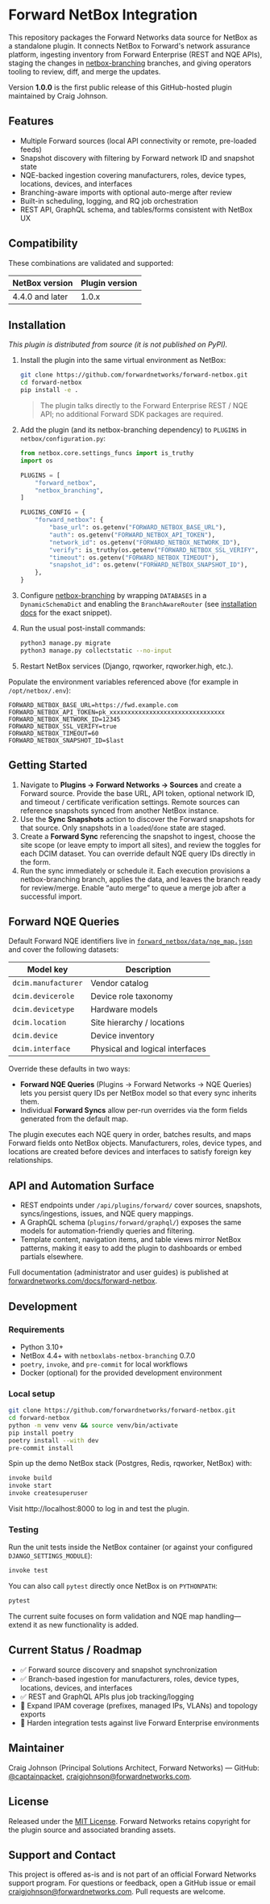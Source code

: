 # Forward NetBox Integration

This repository packages the Forward Networks data source for NetBox as a
standalone plugin. It connects NetBox to Forward's network assurance platform,
ingesting inventory from Forward Enterprise (REST and NQE APIs), staging the
changes in [netbox-branching](https://docs.netboxlabs.com/netbox-extensions/branching/)
branches, and giving operators tooling to review, diff, and merge the updates.

Version **1.0.0** is the first public release of this GitHub-hosted plugin
maintained by Craig Johnson.

## Features

- Multiple Forward sources (local API connectivity or remote, pre-loaded feeds)
- Snapshot discovery with filtering by Forward network ID and snapshot state
- NQE-backed ingestion covering manufacturers, roles, device types, locations,
  devices, and interfaces
- Branching-aware imports with optional auto-merge after review
- Built-in scheduling, logging, and RQ job orchestration
- REST API, GraphQL schema, and tables/forms consistent with NetBox UX

## Compatibility

These combinations are validated and supported:

| NetBox version  | Plugin version |
|-----------------|----------------|
| 4.4.0 and later | 1.0.x          |

## Installation

_This plugin is distributed from source (it is not published on PyPI)._ 

1. Install the plugin into the same virtual environment as NetBox:

   ```bash
   git clone https://github.com/forwardnetworks/forward-netbox.git
   cd forward-netbox
   pip install -e .
   ```

   > The plugin talks directly to the Forward Enterprise REST / NQE API; no
   > additional Forward SDK packages are required.

2. Add the plugin (and its netbox-branching dependency) to `PLUGINS` in
   `netbox/configuration.py`:

   ```python
   from netbox.core.settings_funcs import is_truthy
   import os

   PLUGINS = [
       "forward_netbox",
       "netbox_branching",
   ]

   PLUGINS_CONFIG = {
       "forward_netbox": {
           "base_url": os.getenv("FORWARD_NETBOX_BASE_URL"),
           "auth": os.getenv("FORWARD_NETBOX_API_TOKEN"),
           "network_id": os.getenv("FORWARD_NETBOX_NETWORK_ID"),
           "verify": is_truthy(os.getenv("FORWARD_NETBOX_SSL_VERIFY", "true")),
           "timeout": os.getenv("FORWARD_NETBOX_TIMEOUT"),
           "snapshot_id": os.getenv("FORWARD_NETBOX_SNAPSHOT_ID"),
       },
   }
   ```

3. Configure [netbox-branching](https://docs.netboxlabs.com/netbox-extensions/branching/)
   by wrapping `DATABASES` in a `DynamicSchemaDict` and enabling the
   `BranchAwareRouter` (see
   [installation docs](docs/01_User_Guide/installation.md#24-configure-database-router-to-support-branching)
   for the exact snippet).

4. Run the usual post-install commands:

   ```bash
   python3 manage.py migrate
   python3 manage.py collectstatic --no-input
   ```

5. Restart NetBox services (Django, rqworker, rqworker.high, etc.).

Populate the environment variables referenced above (for example in
`/opt/netbox/.env`):

```dotenv
FORWARD_NETBOX_BASE_URL=https://fwd.example.com
FORWARD_NETBOX_API_TOKEN=pk_xxxxxxxxxxxxxxxxxxxxxxxxxxxxxxxx
FORWARD_NETBOX_NETWORK_ID=12345
FORWARD_NETBOX_SSL_VERIFY=true
FORWARD_NETBOX_TIMEOUT=60
FORWARD_NETBOX_SNAPSHOT_ID=$last
```

## Getting Started

1. Navigate to **Plugins → Forward Networks → Sources** and create a Forward
   source. Provide the base URL, API token, optional network ID, and timeout /
   certificate verification settings. Remote sources can reference snapshots
   synced from another NetBox instance.
2. Use the **Sync Snapshots** action to discover the Forward snapshots for that
   source. Only snapshots in a `loaded`/`done` state are staged.
3. Create a **Forward Sync** referencing the snapshot to ingest, choose the
   site scope (or leave empty to import all sites), and review the toggles for
   each DCIM dataset. You can override default NQE query IDs directly in the
   form.
4. Run the sync immediately or schedule it. Each execution provisions a
   netbox-branching branch, applies the data, and leaves the branch ready for
   review/merge. Enable “auto merge” to queue a merge job after a successful
   import.

## Forward NQE Queries

Default Forward NQE identifiers live in
[`forward_netbox/data/nqe_map.json`](forward_netbox/data/nqe_map.json) and cover
the following datasets:

| Model key          | Description                       |
|--------------------|-----------------------------------|
| `dcim.manufacturer`| Vendor catalog                    |
| `dcim.devicerole`  | Device role taxonomy              |
| `dcim.devicetype`  | Hardware models                   |
| `dcim.location`    | Site hierarchy / locations        |
| `dcim.device`      | Device inventory                  |
| `dcim.interface`   | Physical and logical interfaces   |

Override these defaults in two ways:

- **Forward NQE Queries** (Plugins → Forward Networks → NQE Queries) lets you
  persist query IDs per NetBox model so that every sync inherits them.
- Individual **Forward Syncs** allow per-run overrides via the form fields
  generated from the default map.

The plugin executes each NQE query in order, batches results, and maps Forward
fields onto NetBox objects. Manufacturers, roles, device types, and locations
are created before devices and interfaces to satisfy foreign key relationships.

## API and Automation Surface

- REST endpoints under `/api/plugins/forward/` cover sources, snapshots,
  syncs/ingestions, issues, and NQE query mappings.
- A GraphQL schema (`plugins/forward/graphql/`) exposes the same models for
  automation-friendly queries and filtering.
- Template content, navigation items, and table views mirror NetBox patterns,
  making it easy to add the plugin to dashboards or embed partials elsewhere.

Full documentation (administrator and user guides) is published at
[forwardnetworks.com/docs/forward-netbox](https://forwardnetworks.com/docs/forward-netbox).

## Development

### Requirements

- Python 3.10+
- NetBox 4.4+ with `netboxlabs-netbox-branching` 0.7.0
- `poetry`, `invoke`, and `pre-commit` for local workflows
- Docker (optional) for the provided development environment

### Local setup

```bash
git clone https://github.com/forwardnetworks/forward-netbox.git
cd forward-netbox
python -m venv venv && source venv/bin/activate
pip install poetry
poetry install --with dev
pre-commit install
```

Spin up the demo NetBox stack (Postgres, Redis, rqworker, NetBox) with:

```bash
invoke build
invoke start
invoke createsuperuser
```

Visit http://localhost:8000 to log in and test the plugin.

### Testing

Run the unit tests inside the NetBox container (or against your configured
`DJANGO_SETTINGS_MODULE`):

```bash
invoke test
```

You can also call `pytest` directly once NetBox is on `PYTHONPATH`:

```bash
pytest
```

The current suite focuses on form validation and NQE map handling—extend it as
new functionality is added.

## Current Status / Roadmap

- ✅ Forward source discovery and snapshot synchronization
- ✅ Branch-based ingestion for manufacturers, roles, device types, locations,
  devices, and interfaces
- ✅ REST and GraphQL APIs plus job tracking/logging
- 🚧 Expand IPAM coverage (prefixes, managed IPs, VLANs) and topology exports
- 🚧 Harden integration tests against live Forward Enterprise environments

## Maintainer

Craig Johnson (Principal Solutions Architect, Forward Networks) — GitHub:
[@captainpacket](https://github.com/captainpacket),
[craigjohnson@forwardnetworks.com](mailto:craigjohnson@forwardnetworks.com).

## License

Released under the [MIT License](LICENSE). Forward Networks retains copyright for
the plugin source and associated branding assets.

## Support and Contact

This project is offered as-is and is not part of an official Forward Networks
support program. For questions or feedback, open a GitHub issue or email
[craigjohnson@forwardnetworks.com](mailto:craigjohnson@forwardnetworks.com). Pull
requests are welcome.
